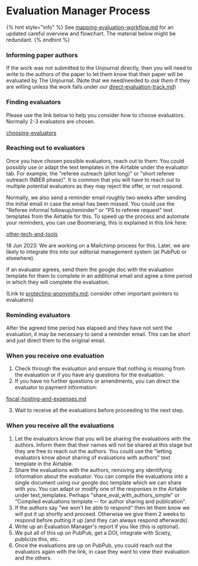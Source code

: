 # Evaluation Manager Process

{% hint style="info" %}
See [mapping-evaluation-workflow.md](../../our-policies-evaluation-and-workflow/mapping-evaluation-workflow.md "mention") for an updated careful overview and flowchart. The material below might be redundant.
{% endhint %}

### Informing paper authors

If the work was not submitted to the Unjournal directly, then you will need to write to the authors of the paper to let them know that their paper will be evaluated by The Unjournal. (Note that we need/needed to _ask them_ if they are willing unless the work falls under our [direct-evaluation-track.md](../../policies-projects-evaluation-workflow/considering-projects/direct-evaluation-track.md "mention")\


### Finding evaluators

Please use the link below to help you consider how to choose evaluators. Normally 2-3 evaluators are chosen.

[choosing-evaluators](choosing-evaluators/ "mention")

### Reaching out to evaluators

Once you have chosen possible evaluators, reach out to them. You could possibly use or adapt the text templates in the Airtable under the evaluator tab. For example, the "referee outreach (pilot long)" or "short referee outreach (NBER phase)". It is common that you will have to reach out to multiple potential evaluators as they may reject the offer, or not respond.

Normally, we also send a reminder email roughly two weeks after sending the initial email in case the email has been missed. You could use the "Referee informal followup/reminder" or "PS to referee request" text templates from the Airtable for this. To speed up the process and automate your reminders, you can use Boomerang, this is explained in this link here:

[other-tech-and-tools](../../tech-tools-and-resources/other-tech-and-tools/ "mention")

18 Jun 2023: We are working on a Mailchimp process for this. Later, we are likely to integrate this into our editorial management system (at PubPub or elsewhere).

If an evaluator agrees, send them the google doc with the evaluation template for them to complete in an additional email and agree a time period in which they will complete the evaluation.

(Link to [protecting-anonymity.md](../../policies-projects-evaluation-workflow/evaluation/protecting-anonymity.md "mention"); consider other important pointers to evaluators)

### Reminding evaluators

After the agreed time period has elapsed and they have not sent the evaluation, it may be necessary to send a reminder email. This can be short and just direct them to the original email.

### When you receive one evaluation

1. Check through the evaluation and ensure that nothing is missing from the evaluation or if you have any questions for the evaluation.
2. If you have no further questions or amendments, you can direct the evaluator to payment information:

[fiscal-hosting-and-expenses.md](../fiscal-hosting-and-expenses.md "mention")

3. Wait to receive all the evaluations before proceeding to the next step.

### When you receive all the evaluations

1. Let the evaluators know that you will be sharing the evaluations with the authors. Inform them that their names will not be shared at this stage but they are free to reach out the authors. You could use the "letting evaluators know about sharing of evaluations with authors" text template in the Airtable.
2. Share the evaluations with the authors, removing any identifying information about the evaluator. You can compile the evaluations into a single document using our google doc template which we can share with you. You can adapt or modify one of the responses in the Airtable under text\_templates. Perhaps "share\_eval\_with\_authors\_simple" or "Compiled evaluations template -- for author sharing and publication".
3. If the authors say "we won't be able to respond" then let them know we will put it up shortly and proceed. Otherwise we give them 2 weeks to respond before putting it up (and they can always respond afterwards).
4. Write up an Evaluation Manager's report if you like (this is optional).
5. We put all of this up on PubPub, get a DOI, integrate with Sciety, publicize this, etc.
6. Once the evaluations are up on PubPub, you could reach out the evaluators again with the link, in case they want to view their evaluation and the others.

